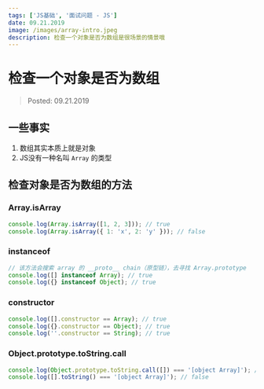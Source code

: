 ```yaml
---
tags: ['JS基础', '面试问题 - JS']
date: 09.21.2019
image: /images/array-intro.jpeg
description: 检查一个对象是否为数组是很场景的情景哦
---
```


# 检查一个对象是否为数组

> Posted: 09.21.2019

<Tag />

## 一些事实

1. 数组其实本质上就是对象
2. JS没有一种名叫 `Array` 的类型

## 检查对象是否为数组的方法

### Array.isArray

```javascript
console.log(Array.isArray([1, 2, 3])); // true
console.log(Array.isArray({ 1: 'x', 2: 'y' })); // false
```

### instanceof

```javascript
// 该方法会搜索 array 的 __proto__ chain（原型链），去寻找 Array.prototype
console.log([] instanceof Array); // true
console.log({} instanceof Object); // true
```

### constructor

```javascript
console.log([].constructor == Array); // true
console.log({}.constructor == Object); // true
console.log(''.constructor == String); // true
```

### Object.prototype.toString.call
```javascript
console.log(Object.prototype.toString.call([]) === '[object Array]'); // true
console.log([].toString() === '[object Array]'); // false
```

<Chirpy />